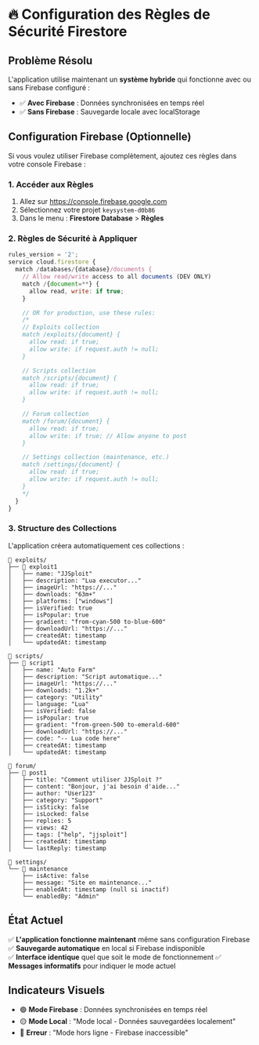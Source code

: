 # 🔥 Configuration des Règles de Sécurité Firestore

## Problème Résolu

L'application utilise maintenant un **système hybride** qui fonctionne avec ou sans Firebase configuré :

- ✅ **Avec Firebase** : Données synchronisées en temps réel
- ✅ **Sans Firebase** : Sauvegarde locale avec localStorage

## Configuration Firebase (Optionnelle)

Si vous voulez utiliser Firebase complètement, ajoutez ces règles dans votre console Firebase :

### 1. Accéder aux Règles

1. Allez sur https://console.firebase.google.com
2. Sélectionnez votre projet `keysystem-d0b86`
3. Dans le menu : **Firestore Database** > **Règles**

### 2. Règles de Sécurité à Appliquer

```javascript
rules_version = '2';
service cloud.firestore {
  match /databases/{database}/documents {
    // Allow read/write access to all documents (DEV ONLY)
    match /{document=**} {
      allow read, write: if true;
    }

    // OR for production, use these rules:
    /*
    // Exploits collection
    match /exploits/{document} {
      allow read: if true;
      allow write: if request.auth != null;
    }

    // Scripts collection
    match /scripts/{document} {
      allow read: if true;
      allow write: if request.auth != null;
    }

    // Forum collection
    match /forum/{document} {
      allow read: if true;
      allow write: if true; // Allow anyone to post
    }

    // Settings collection (maintenance, etc.)
    match /settings/{document} {
      allow read: if true;
      allow write: if request.auth != null;
    }
    */
  }
}
```

### 3. Structure des Collections

L'application créera automatiquement ces collections :

```
📁 exploits/
├── 📄 exploit1
│   ├── name: "JJSploit"
│   ├── description: "Lua executor..."
│   ├── imageUrl: "https://..."
│   ├── downloads: "63m+"
│   ├── platforms: ["windows"]
│   ├── isVerified: true
│   ├── isPopular: true
│   ├── gradient: "from-cyan-500 to-blue-600"
│   ├── downloadUrl: "https://..."
│   ├── createdAt: timestamp
│   └── updatedAt: timestamp

📁 scripts/
├── 📄 script1
│   ├── name: "Auto Farm"
│   ├── description: "Script automatique..."
│   ├── imageUrl: "https://..."
│   ├── downloads: "1.2k+"
│   ├── category: "Utility"
│   ├── language: "Lua"
│   ├── isVerified: false
│   ├── isPopular: true
│   ├── gradient: "from-green-500 to-emerald-600"
│   ├── downloadUrl: "https://..."
│   ├── code: "-- Lua code here"
│   ├── createdAt: timestamp
│   └── updatedAt: timestamp

📁 forum/
├── 📄 post1
│   ├── title: "Comment utiliser JJSploit ?"
│   ├── content: "Bonjour, j'ai besoin d'aide..."
│   ├── author: "User123"
│   ├── category: "Support"
│   ├── isSticky: false
│   ├── isLocked: false
│   ├── replies: 5
│   ├── views: 42
│   ├── tags: ["help", "jjsploit"]
│   ├── createdAt: timestamp
│   └── lastReply: timestamp

📁 settings/
└── 📄 maintenance
    ├── isActive: false
    ├── message: "Site en maintenance..."
    ├── enabledAt: timestamp (null si inactif)
    └── enabledBy: "Admin"
```

## État Actuel

✅ **L'application fonctionne maintenant** même sans configuration Firebase
✅ **Sauvegarde automatique** en local si Firebase indisponible  
✅ **Interface identique** quel que soit le mode de fonctionnement
✅ **Messages informatifs** pour indiquer le mode actuel

## Indicateurs Visuels

- 🟢 **Mode Firebase** : Données synchronisées en temps réel
- 🟡 **Mode Local** : "Mode local - Données sauvegardées localement"
- 🔴 **Erreur** : "Mode hors ligne - Firebase inaccessible"
